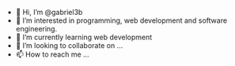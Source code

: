 - 👋 Hi, I’m @gabriel3b
- 👀 I’m interested in programming, web development and software engineering.
- 🌱 I’m currently learning web development
- 💞️ I’m looking to collaborate on ...
- 📫 How to reach me ...

<!---
gabriel3b/gabriel3b is a ✨ special ✨ repository because its `README.md` (this file) appears on your GitHub profile.
You can click the Preview link to take a look at your changes.
--->
